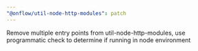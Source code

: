 ```yaml
---
"@onflow/util-node-http-modules": patch
---
```


Remove multiple entry points from util-node-http-modules, use programmatic check to determine if running in node environment

